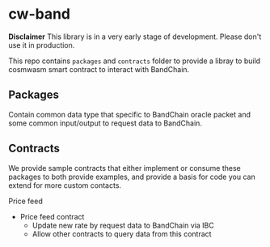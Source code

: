 # cw-band

**Disclaimer** This library is in a very early stage of development. Please don't use it in production.

This repo contains `packages` and `contracts` folder to provide a libray to build cosmwasm smart contract to interact with BandChain.

## Packages

Contain common data type that specific to BandChain oracle packet and some common input/output to request data to BandChain.

## Contracts

We provide sample contracts that either implement or consume these packages to both provide examples, and provide a basis for code you can extend for more custom contacts.

Price feed

- Price feed contract
  - Update new rate by request data to BandChain via IBC
  - Allow other contracts to query data from this contract
